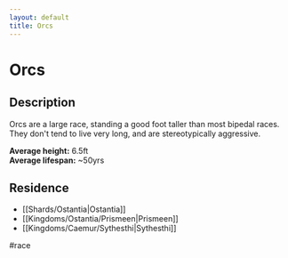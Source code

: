 ```yaml
---
layout: default
title: Orcs
---
```


# Orcs

## Description
Orcs are a large race, standing a good foot taller than most bipedal races. They don't tend to live very long, and are stereotypically aggressive.

**Average height:** 6.5ft<br>
**Average lifespan:** ~50yrs

## Residence
- [[Shards/Ostantia|Ostantia]]
- [[Kingdoms/Ostantia/Prismeen|Prismeen]]
- [[Kingdoms/Caemur/Sythesthi|Sythesthi]]

#race 